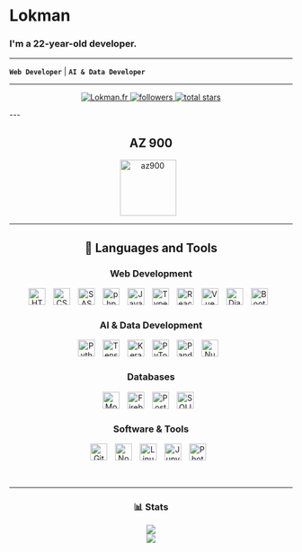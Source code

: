 # Lokman
### I'm a 22-year-old developer.
---

**`Web Developer`** | **`AI & Data Developer`**

---

<p align="center">
   <a href="https://lokman.fr">
      <img alt="Lokman.fr" src="https://img.shields.io/badge/Lokman.fr-c63b35?style=for-the-badge"/>
   </a>
   <a href="https://github.com/Loke-60000?tab=followers">
      <img alt="followers" title="Follow me on Github" src="https://custom-icon-badges.demolab.com/github/followers/Loke-60000?color=236ad3&labelColor=1155ba&style=for-the-badge&logo=person-add&label=Follow&logoColor=white"/>
   </a>
   <a href="https://github.com/Loke-60000?tab=repositories&sort=stargazers">
      <img alt="total stars" title="Total stars on GitHub" src="https://custom-icon-badges.demolab.com/github/stars/Loke-60000?color=55960c&style=for-the-badge&labelColor=488207&logo=star"/>
   </a>
</p>
---

<h2 align='center'>AZ 900</h2>
<p align="center">
   <img alt="az900" src="https://github.com/Loke-60000/Loke-60000/blob/6fe9aa493af089cc6ec563567ccf3bdea26d231c/assets/microsoft-certified-fundamentals-badge.svg" width="100" style="padding-right:10px;" />
</p>

---

<h2 align='center'>🧰 Languages and Tools</h2>

<h3 align='center'>Web Development</h3>

<p align="center">
   <img alt="HTML" src="https://cdn.jsdelivr.net/gh/devicons/devicon/icons/html5/html5-plain.svg" width="30" style="padding-right:10px;" />
   <img alt="CSS" src="https://cdn.jsdelivr.net/gh/devicons/devicon/icons/css3/css3-plain.svg" width="30" style="padding-right:10px;" />
   <img alt="SASS" src="https://cdn.jsdelivr.net/gh/devicons/devicon/icons/sass/sass-original.svg" width="30" style="padding-right:10px;" />
   <img alt="php" src="https://cdn.jsdelivr.net/gh/devicons/devicon/icons/php/php-original.svg" width="30" style="padding-right:10px;" />
   <img alt="JavaScript" src="https://cdn.jsdelivr.net/gh/devicons/devicon/icons/javascript/javascript-plain.svg" width="30" style="padding-right:10px;" />
   <img alt="TypeScript" src="https://cdn.jsdelivr.net/gh/devicons/devicon/icons/typescript/typescript-original.svg" width="30" style="padding-right:10px;" />
   <img alt="React" src="https://cdn.jsdelivr.net/gh/devicons/devicon/icons/react/react-original.svg" width="30" style="padding-right:10px;" />
   <img alt="Vue" src="https://cdn.jsdelivr.net/gh/devicons/devicon/icons/vuejs/vuejs-original.svg" width="30" style="padding-right:10px;" />
   <img alt="Django" src="https://cdn.jsdelivr.net/gh/devicons/devicon/icons/django/django-plain.svg" width="30" style="padding-right:10px;" />
   <img alt="Bootstrap" src="https://cdn.jsdelivr.net/gh/devicons/devicon/icons/bootstrap/bootstrap-original.svg" width="30" style="padding-right:10px;" />
</p>

<h3 align='center'>AI & Data Development</h3>

<p align="center">
   <img alt="Python" src="https://cdn.jsdelivr.net/gh/devicons/devicon/icons/python/python-plain.svg" width="30" style="padding-right:10px;" />
   <img alt="TensorFlow" src="https://cdn.jsdelivr.net/gh/devicons/devicon/icons/tensorflow/tensorflow-original.svg" width="30" style="padding-right:10px;" />
   <img alt="Keras" src="https://cdn.jsdelivr.net/gh/devicons/devicon/icons/keras/keras-original.svg" width="30" style="padding-right:10px;" />
   <img alt="PyTorch" src="https://cdn.jsdelivr.net/gh/devicons/devicon/icons/pytorch/pytorch-original.svg" width="30" style="padding-right:10px;" />
   <img alt="Pandas" src="https://cdn.jsdelivr.net/gh/devicons/devicon/icons/pandas/pandas-original.svg" width="30" style="padding-right:10px;" />
   <img alt="NumPy" src="https://cdn.jsdelivr.net/gh/devicons/devicon/icons/numpy/numpy-original.svg" width="30" style="padding-right:10px;" />
</p>

<h3 align='center'>Databases</h3>

<p align="center">
   <img alt="MongoDB" src="https://cdn.jsdelivr.net/gh/devicons/devicon/icons/mongodb/mongodb-plain.svg" width="30" style="padding-right:10px;" />
   <img alt="Firebase" src="https://cdn.jsdelivr.net/gh/devicons/devicon/icons/firebase/firebase-original.svg" width="30" style="padding-right:10px;" />
   <img alt="Postgresql" src="https://cdn.jsdelivr.net/gh/devicons/devicon/icons/postgresql/postgresql-plain.svg" width="30" style="padding-right:10px;" />
   <img alt="SQLITE" src="https://cdn.jsdelivr.net/gh/devicons/devicon/icons/sqlite/sqlite-original.svg" width="30" style="padding-right:10px;" />

</p>

<h3 align='center'>Software & Tools</h3>

<p align="center">
   <img alt="Git" src="https://cdn.jsdelivr.net/gh/devicons/devicon/icons/git/git-original.svg" width="30" style="padding-right:10px;" />
   <img alt="NodeJS" src="https://cdn.jsdelivr.net/gh/devicons/devicon/icons/nodejs/nodejs-original.svg" width="30" style="padding-right:10px;" />
   <img alt="Linux" src="https://cdn.jsdelivr.net/gh/devicons/devicon/icons/linux/linux-original.svg" width="30" style="padding-right:10px;" />
   <img alt="Jupyter" src="https://cdn.jsdelivr.net/gh/devicons/devicon/icons/jupyter/jupyter-original.svg" width="30" style="padding-right:10px;" />
   <img alt="Photoshop" src="https://cdn.jsdelivr.net/gh/devicons/devicon/icons/photoshop/photoshop-plain.svg" width="30" style="padding-right:10px;" />
</p>

<br />

---

<h3 align='center'>📊 Stats</h3>


<div align="center">
  <img src="https://github-readme-stats.vercel.app/api?username=Loke-60000&show_icons=true&theme=gruvbox" />
  <br>
  <a href="https://github.com/Loke-60000/github-readme-stats">
    <img src="https://github-readme-stats.vercel.app/api/top-langs/?username=Loke-60000&hide=html,css,scss,shell,tex&theme=gruvbox&layout=donut" />
  </a>
</div>
